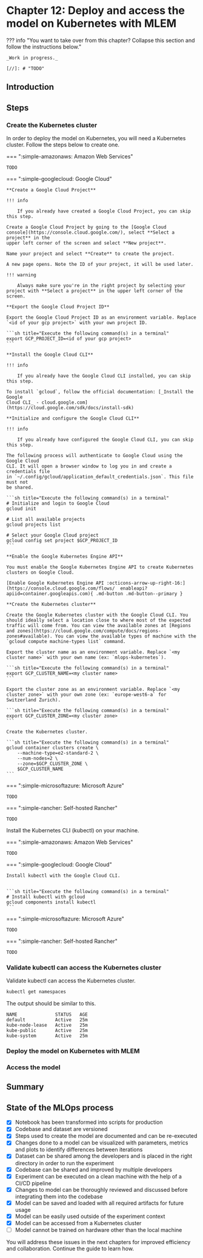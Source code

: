 # Chapter 12: Deploy and access the model on Kubernetes with MLEM

??? info "You want to take over from this chapter? Collapse this section and follow the instructions below."

    _Work in progress._

    [//]: # "TODO"

## Introduction

## Steps

### Create the Kubernetes cluster

In order to deploy the model on Kubernetes, you will need a Kubernetes cluster. Follow the steps below to create one.

=== ":simple-amazonaws: Amazon Web Services"

	TODO

=== ":simple-googlecloud: Google Cloud"

    **Create a Google Cloud Project**

    !!! info

        If you already have created a Google Cloud Project, you can skip this step.

    Create a Google Cloud Project by going to the [Google Cloud
    console](https://console.cloud.google.com/), select **Select a project** in the
    upper left corner of the screen and select **New project**.

    Name your project and select **Create** to create the project.

    A new page opens. Note the ID of your project, it will be used later.

    !!! warning

        Always make sure you're in the right project by selecting your project with **Select a project** in the upper left corner of the screen.

    **Export the Google Cloud Project ID**

    Export the Google Cloud Project ID as an environment variable. Replace `<id of your gcp project>` with your own project ID.

    ```sh title="Execute the following command(s) in a terminal"
    export GCP_PROJECT_ID=<id of your gcp project>
    ```

    **Install the Google Cloud CLI**

    !!! info

        If you already have the Google Cloud CLI installed, you can skip this step.

    To install `gcloud`, follow the official documentation: [_Install the Google
    Cloud CLI_ - cloud.google.com](https://cloud.google.com/sdk/docs/install-sdk)

    **Initialize and configure the Google Cloud CLI**

    !!! info

        If you already have configured the Google Cloud CLI, you can skip this step.

    The following process will authenticate to Google Cloud using the Google Cloud
    CLI. It will open a browser window to log you in and create a credentials file
    in `~/.config/gcloud/application_default_credentials.json`. This file must not
    be shared.

    ```sh title="Execute the following command(s) in a terminal"
    # Initialize and login to Google Cloud
    gcloud init

    # List all available projects
    gcloud projects list

    # Select your Google Cloud project
    gcloud config set project $GCP_PROJECT_ID
    ```

    **Enable the Google Kubernetes Engine API**

    You must enable the Google Kubernetes Engine API to create Kubernetes clusters on Google Cloud.

    [Enable Google Kubernetes Engine API :octicons-arrow-up-right-16:](https://console.cloud.google.com/flows/  enableapi?apiid=container.googleapis.com){ .md-button .md-button--primary }

    **Create the Kubernetes cluster**

    Create the Google Kubernetes cluster with the Google Cloud CLI. You should ideally select a location close to where most of the expected traffic will come from. You can view the available zones at [Regions and zones](https://cloud.google.com/compute/docs/regions-zones#available). You can view the available types of machine with the `gcloud compute machine-types list` command.

    Export the cluster name as an environment variable. Replace `<my cluster name>` with your own name (ex: `mlops-kubernetes`).

    ```sh title="Execute the following command(s) in a terminal"
    export GCP_CLUSTER_NAME=<my cluster name>
    ```

    Export the cluster zone as an environment variable. Replace `<my cluster zone>` with your own zone (ex: `europe-west6-a` for Switzerland Zurich).

    ```sh title="Execute the following command(s) in a terminal"
    export GCP_CLUSTER_ZONE=<my cluster zone>
    ```

    Create the Kubernetes cluster.

    ```sh title="Execute the following command(s) in a terminal"
    gcloud container clusters create \
    	--machine-type=e2-standard-2 \
    	--num-nodes=2 \
    	--zone=$GCP_CLUSTER_ZONE \
    	$GCP_CLUSTER_NAME
    ```

=== ":simple-microsoftazure: Microsoft Azure"

	TODO

=== ":simple-rancher: Self-hosted Rancher"

	TODO


Install the Kubernetes CLI (kubectl) on your machine.


=== ":simple-amazonaws: Amazon Web Services"

	TODO

=== ":simple-googlecloud: Google Cloud"

	Install kubectl with the Google Cloud CLI.


    ```sh title="Execute the following command(s) in a terminal"
    # Install kubectl with gcloud
    gcloud components install kubectl
    ```

=== ":simple-microsoftazure: Microsoft Azure"

	TODO

=== ":simple-rancher: Self-hosted Rancher"

	TODO


### Validate kubectl can access the Kubernetes cluster

Validate kubectl can access the Kubernetes cluster.

```sh title="Execute the following command(s) in a terminal"
kubectl get namespaces
```

The output should be similar to this.

```
NAME              STATUS   AGE
default           Active   25m
kube-node-lease   Active   25m
kube-public       Active   25m
kube-system       Active   25m
```

### Deploy the model on Kubernetes with MLEM

### Access the model

## Summary

## State of the MLOps process

- [x] Notebook has been transformed into scripts for production
- [x] Codebase and dataset are versioned
- [x] Steps used to create the model are documented and can be re-executed
- [x] Changes done to a model can be visualized with parameters, metrics and plots to identify
differences between iterations
- [x] Dataset can be shared among the developers and is placed in the right
directory in order to run the experiment
- [x] Codebase can be shared and improved by multiple developers
- [x] Experiment can be executed on a clean machine with the help of a CI/CD
pipeline
- [x] Changes to model can be thoroughly reviewed and discussed before integrating them into the codebase
- [x] Model can be saved and loaded with all required artifacts for future usage
- [x] Model can be easily used outside of the experiment context
- [x] Model can be accessed from a Kubernetes cluster
- [ ] Model cannot be trained on hardware other than the local machine

You will address these issues in the next chapters for improved efficiency and collaboration. Continue the guide to learn how.
